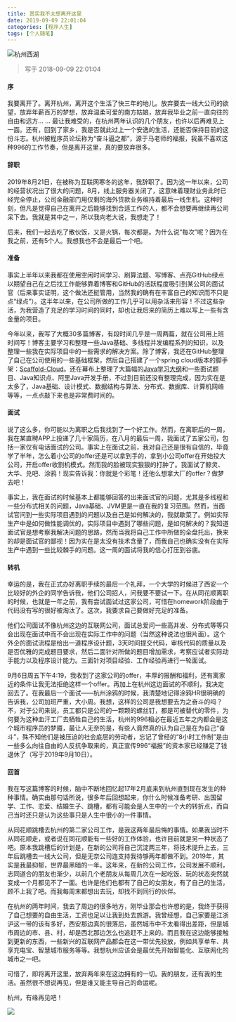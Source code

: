 ```yaml
---
title: 其实我不太想离开这里
date: 2019-09-09 22:01:04
categories: [程序人生]
tags: [个人随笔]
---
```

![杭州西湖](fm.png)

<!--more-->

> 写于 2018-09-09 22:01:04


#### 序

我要离开了。离开杭州，离开这个生活了快三年的地儿。放弃要去一线大公司的欲望，放弃年薪百万的梦想，放弃温柔可爱的南方姑娘，放弃我毕业之前一直向往的自由和远方... ... 最让我难受的，在杭州两年认识的几个朋友，也许以后再难见上一面。还有，回到了家乡，我是否就此过上一个安逸的生活，还能否保持目前的这份斗志。杭州被程序员论坛称为“奋斗逼之都”，源于马老师的福报，我虽不喜欢这种996的工作节奏，但是离开这里，真的要放弃很多。

#### 辞职

2019年8月21日，在被称为互联网寒冬的这年，我辞职了。因为这一年以来，公司的经营状况出了很大的问题，8月，线上服务器关闭了，这意味着理财业务此时已经完全停止，公司金融部门用仅剩的海外贷款业务维持着最后一线生机。这种时刻，但凡是觉得自己在离开之后能够找到合适工作的人，都不会想要再继续再公司呆下去。我就是其中之一，所以我向老大说，我想走了！

后来，我们一起去吃了散伙饭，又是火锅，每次都是。为什么说“每次”呢？因为在我之前，还有5个人。我想我也不会是最后一个吧。

#### 准备

事实上半年以来我都在使用空闲时间学习、刷算法题、写博客、点亮GitHub绿点以期望自己在之后找工作能够靠着博客和GitHub的活跃程度吸引到某公司的面试官（后来事实证明，这个做法还挺管用，当然我的确有在丰富自己的知识而不只是点“绿点”）。这半年以来，在公司所做的工作几乎可以用杂活来形容！不过这些杂活，为我营造了充足的学习时间的同时，却也让我后来的简历上难以写上一些有含金量的项目。

今年以来，我写了大概30多篇博客，有段时间几乎是一周两篇，就在公司用上班时间写！博客主要学习和整理一些Java基础、多线程并发编程系列的知识，以及整理一些我在实际项目中的一些需求的解决方案。除了博客，我还在GitHub整理了自己在公司使用的一些基础框架，然后自己搭建了一个spring cloud版本的脚手架：[Scaffold-Cloud](https://github.com/Fatezhang/scaffold-cloud)。还在幕布上整理了大篇幅的[Java学习大纲](https://mubu.com/doc/hpBd1e5h6z)和一些面试题目、Java知识点、阿里Java开发手册，不过到目前还没有整理完成，因为实在是太多了，Java基础、设计模式、数据结构与算法、分布式、数据库、计算机网络等等，一点点敲下来也是非常费时间的。

#### 面试

说了这么多，你可能以为离职之后我找到了一个好工作。然而，在离职后的一周，我在某直聘APP上投递了几十家简历，在八月的最后一周，我面试了五家公司，包括一家仅有电话面试的公司。事实上在面试之前，我对自己还是很有自信的，毕竟学了半年，怎么着小公司的offer还是可以拿到手的，拿到小公司offer在开始投大公司，开启offer收割机模式。然而我的脸被现实狠狠的打肿了。我面试了鲸灵、大华、兑吧、涂鸦！现实告诉我：你就是个彩笔！还他么想拿大厂的offer？做梦去吧！

事实上，我在面试的时候基本上都能够回答的出来面试官的问题，尤其是多线程和一些分布式相关的问题，Java基础、JVM更是一直在我的复习范围。然而，当面试官问到一些实际项目遇到的问题以及自己是如何解决的，我就歇菜了。例如实际生产中是如何做性能调优的，实际项目中遇到了哪些问题，是如何解决的？我知道面试官是想考察我解决问题的思路，然而当我将自己工作中所做的全盘托出，换来的却是面试官的鄙视！因为实在是太没有技术含量了，而我自己也确实没有在实际生产中遇到一些比较棘手的问题。这一周的面试将我的信心打压到谷底。

#### 转机

幸运的是，我在正式办好离职手续的最后一个礼拜，一个大学的时候进了西安一个比较好的外企的同学告诉我，他们公司招人，问我要不要试一下。在从同花顺离职的时候，也就是一年之前，我有尝试面试过这家公司，可惜在homework阶段由于代码没有写的很好被淘汰了。这次，我要求自己要做好充足的准备。

他们公司面试不像杭州这边的互联网公司，面试总爱问一些高并发、分布式等等只会出现在面试中而不会出现在实际工作中的问题（当然这种说法也很片面）。这个外企的面试流程是给出一道程序设计题，3天时间提交代码，审核代码的质量以及是否优雅的完成题目要求，然后二面针对所做的题目增加需求，考察应试者实际动手能力以及程序设计能力。三面针对项目经验、工作经验再进行一轮面试。

9月6日周五下午4:19，我收到了这家公司的offer，丰厚的报酬和福利，还有离家近的条件让我无法拒绝这样一个offer。再加上在杭州这边面试的不顺利，我决定回去了。在我最后一个面试——杭州涂鸦的时候，我清楚地记得涂鸦HR很明确的告诉我，公司加班严重，大小周。我想，这样的公司是我想要去为之奋斗的吗？不，对于公司来说，员工都只是公司的一颗颗的螺丝钉，都是可被替代的零件，为何要为这种血汗工厂去牺牲自己的生活，杭州的996相必在最近五年之内都会是这个城市程序员的梦魇，最让人无奈的是，有些人竟然真的认为自己是在为自己“奋斗”，殊不知他们是被压迫的社会底层的劳动者，忘记了曾经的“8小时工作制”是由一些多么向往自由的人反抗争取来的，真正宣传996“福报”的资本家已经赚足了钱退休了（写于2019年9月10日）。

#### 回首

我在写这篇博客的时候，脑中不断地回忆起17年2月底来到杭州直到现在发生的种种事情。确实由那句话所说，很多年后回想起来，你什么时候准备考研、出国留学、工作、恋爱、结婚生子、跳槽，都有可能会是人生中的一个大的转折点，而自己当时还只是认为这些事只是人生中很小的一件事情。

从同花顺跳槽去杭州的第二家公司工作，是我这两年最后悔的事情。如果我当时不从同花顺走，或者说在同花顺能有一些好的工作体验，也许目前就是另一种状态了吧。原本我跳槽后的计划是，在新的公司将自己沉淀两三年，将技术提升上去，三年后跳槽去一线大公司，但是无奈公司连支持我待够两年都做不到。2019年，其实是我最抑郁，世界最黑暗的一年。这年来，在新的公司工作，公司发展不顺利，志同道合的朋友也渐少，以前几个老朋友从每周几次在一起吃饭、玩的状态突然就变成一个月都见不了一面。也许是他们也都有了自己的女朋友，有了自己的生活，顾不上我了吧。而我每周末都想出去玩，却找不到同行的伙伴。

在杭州的两年时间，我去了周边的很多地方，刚毕业那会也许想的是，我终于获得了自己想要的自由生活，工资也足以让我到处去旅游。我曾经想，自己家要是江浙沪这一带的该有多好，西安那边真的很落后，虽然城市中不太看得出差距，但是城市周边的市、县、村，却是西北那边怎么也追赶不上来的。而且我在这边能够接触到更新的东西，一些新兴的互联网产品都会在这一带优先投放，例如共享单车、共享充电宝、智慧城市服务等等。我想杭州应该会是最优先开始智能化、互联网化的城市之一吧。

可惜了，即将离开这里，放弃两年来在这边拥有的一切。我的朋友，还有我的生活。虽然很不想说再见，但是谁又能主导自己的命运呢。

杭州，有缘再见吧！

![](mu.jpg)


